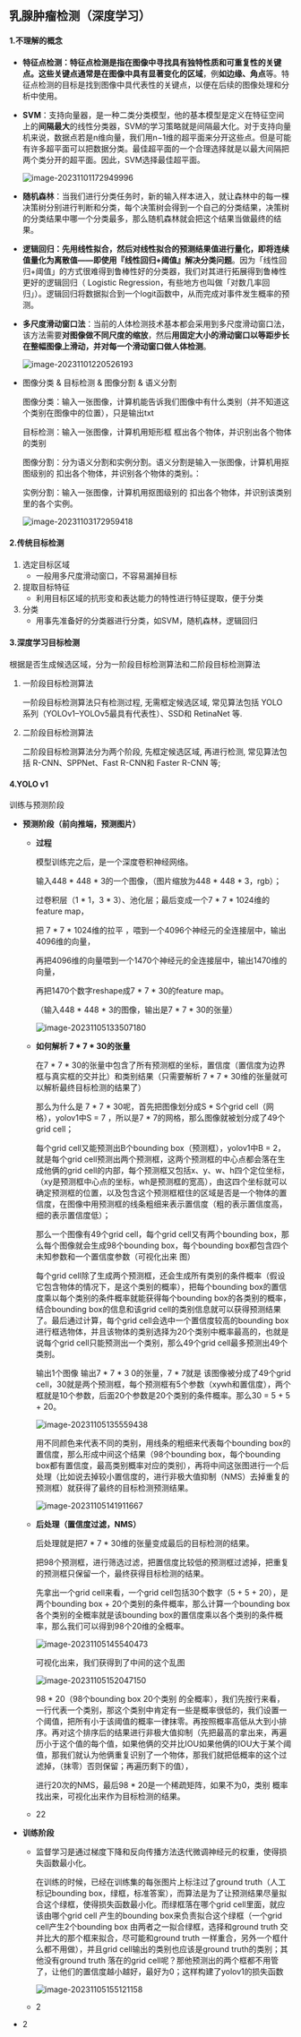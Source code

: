 ## 乳腺肿瘤检测（深度学习）



#### 1.不理解的概念

- **特征点检测：**特征点检测是指在图像中寻找具有独特性质和可重复性的关键点。这些关键点通常是在图像中**具有显著变化的区域**，例**如边缘、角点**等。特征点检测的目标是找到图像中具代表性的关键点，以便在后续的图像处理和分析中使用。

- **SVM**：支持向量器，是一种二类分类模型，他的基本模型是定义在特征空间上的**间隔最大**的线性分类器，SVM的学习策略就是间隔最大化。对于支持向量机来说，数据点若是n维向量，我们用n−1维的超平面来分开这些点。但是可能有许多超平面可以把数据分类。最佳超平面的一个合理选择就是以最大间隔把两个类分开的超平面。因此，SVM选择最佳超平面。

  ![image-20231101172949996](/Users/lifangyuan/Desktop/learn/pic/image-20231101172949996.png)

- **随机森林**：当我们进行分类任务时，新的输入样本进入，就让森林中的每一棵决策树分别进行判断和分类，每个决策树会得到一个自己的分类结果，决策树的分类结果中哪一个分类最多，那么随机森林就会把这个结果当做最终的结果。

- **逻辑回归：**先用线性拟合，然后对线性拟合的预测结果值进行量化，即将连续值量化为离散值——即**使用『线性回归+阈值』解决分类问题**。因为「线性回归+阈值」的方式很难得到鲁棒性好的分类器，我们对其进行拓展得到鲁棒性更好的逻辑回归（ Logistic Regression，有些地方也叫做「对数几率回归」）。逻辑回归将数据拟合到一个logit函数中，从而完成对事件发生概率的预测。

- **多尺度滑动窗口法**：当前的人体检测技术基本都会采用到多尺度滑动窗口法，该方法需要**对图像做不同尺度的缩放**，然后**用固定大小的滑动窗口以等距步长在整幅图像上滑动，并对每一个滑动窗口做人体检测**。

  

  ![image-20231101220526193](/Users/lifangyuan/Desktop/learn/pic/image-20231101220526193.png)

- 图像分类 & 目标检测 & 图像分割 & 语义分割

  图像分类：输入一张图像，计算机能告诉我们图像中有什么类别（并不知道这个类别在图像中的位置），只是输出txt

  目标检测：输入一张图像，计算机用矩形框 框出各个物体，并识别出各个物体的类别

  图像分割：分为语义分割和实例分割。语义分割是输入一张图像，计算机用抠图级别的 扣出各个物体，并识别各个物体的类别。：

  实例分割：输入一张图像，计算机用抠图级别的 扣出各个物体，并识别该类别里的各个实例。

  ![image-20231103172959418](/Users/lifangyuan/Desktop/learn/pic/image-20231103172959418.png)



#### 2.传统目标检测

1. 选定目标区域
   - 一般用多尺度滑动窗口，不容易漏掉目标
2. 提取目标特征
   - 利用目标区域的抗形变和表达能力的特性进行特征提取，便于分类
3. 分类
   - 用事先准备好的分类器进行分类，如SVM，随机森林，逻辑回归



#### 3.深度学习目标检测

根据是否生成候选区域，分为一阶段目标检测算法和二阶段目标检测算法

1. 一阶段目标检测算法

   一阶段目标检测算法只有检测过程, 无需框定候选区域, 常见算法包括 YOLO 系列（YOLOv1–YOLOv5最具有代表性）、SSD和 RetinaNet 等.

2. 二阶段目标检测算法

   二阶段目标检测算法分为两个阶段, 先框定候选区域, 再进行检测, 常见算法包括 R-CNN、SPPNet、Fast R-CNN和 Faster R-CNN 等; 



#### 4.YOLO v1

训练与预测阶段

- **预测阶段（前向推端，预测图片）**

  - **过程**

    模型训练完之后，是一个深度卷积神经网络。

    

    输入448 * 448 * 3的一个图像，（图片缩放为448 * 448 * 3，rgb）；

    过卷积层（1 * 1，3 * 3）、池化层；最后变成一个7 * 7 * 1024维的feature map，

    把 7 * 7 * 1024维的拉平 ，喂到一个4096个神经元的全连接层中，输出4096维的向量，

    再把4096维的向量喂到一个1470个神经元的全连接层中，输出1470维的向量，

    再把1470个数字reshape成7 * 7 * 30的feature map。

    （输入448 * 448 * 3的图像，输出是7 * 7 * 30的张量）

    ![image-20231105133507180](/Users/lifangyuan/Desktop/learn/pic/image-20231105133507180.png)

    

  - **如何解析 7 * 7 * 30的张量**

    在7 * 7 * 30的张量中包含了所有预测框的坐标，置信度（置信度为边界框与真实框的交并比）和类别结果（只需要解析 7 * 7 * 30维的张量就可以解析最终目标检测的结果了）

    

    那么为什么是 7 * 7 * 30呢，首先把图像划分成S * S个grid cell（网格），yolov1中S = 7 ，所以是7 * 7的网格，那么图像就被划分成了49个grid cell；

    

    每个grid cell又能预测出B个bounding box（预测框），yolov1中B = 2，就是每个grid cell预测出两个预测框，这两个预测框的中心点都会落在生成他俩的grid cell的内部，每个预测框又包括x、y、w、h四个定位坐标，（xy是预测框中心点的坐标，wh是预测框的宽高），由这四个坐标就可以确定预测框的位置，以及包含这个预测框框住的区域是否是一个物体的置信度，在图像中用预测框的线条粗细来表示置信度（粗的表示置信度高，细的表示置信度低）；

    

    那么一个图像有49个grid cell，每个grid cell又有两个bounding box，那么每个图像就会生成98个bounding box，每个bounding box都包含四个未知参数和一个置信度参数（可视化出来 图）

    

    每个grid cell除了生成两个预测框，还会生成所有类别的条件概率（假设它包含物体的情况下，是这个类别的概率），把每个bounding box的置信度乘以每个类别的条件概率就能获得每个bounding box的各类别的概率，结合bounding box的信息和该grid cell的类别信息就可以获得预测结果了。最后通过计算，每个grid cell会选中一个置信度较高的bounding box进行框选物体，并且该物体的类别选择为20个类别中概率最高的，也就是说每个grid cell只能预测出一个类别，那么49个grid cell最多预测出49个类别。

    

    输出1个图像 输出7 * 7 * 3 0的张量，7 * 7就是 该图像被分成了49个grid cell，30就是两个预测框，每个预测框有5个参数（xywh和置信度），两个框就是10个参数，后面20个参数是20个类别的条件概率。那么30 = 5 + 5 + 20。

    

    ![image-20231105135559438](/Users/lifangyuan/Desktop/learn/pic/image-20231105135559438.png)

    

    用不同颜色来代表不同的类别，用线条的粗细来代表每个bounding box的置信度，那么形成中间这个结果（98个bounding box，每个bounding box都有置信度，最高类别概率对应的类别），再将中间这张图进行一个后处理（比如说去掉较小置信度的，进行非极大值抑制（NMS）去掉重复的预测框）就获得了最终的目标检测预测结果。

    ![image-20231105141911667](/Users/lifangyuan/Desktop/learn/pic/image-20231105141911667.png)

    

  - **后处理（置信度过滤，NMS）**

    后处理就是把7 * 7 * 30维的张量变成最后的目标检测的结果。

    把98个预测框，进行筛选过滤，把置信度比较低的预测框过滤掉，把重复的预测框只保留一个，最终获得目标检测的结果。

    先拿出一个grid cell来看，一个grid cell包括30个数字（5 + 5 + 20），是两个bounding box + 20个类别的条件概率，那么计算一个bounding box各个类别的全概率就是该bounding box的置信度乘以各个类别的条件概率，那么我们可以得到98个20维的全概率。

    ![image-20231105145540473](/Users/lifangyuan/Desktop/learn/pic/image-20231105145540473.png)

    

     可视化出来，我们获得到了中间的这个乱图

    ![image-20231105152047150](/Users/lifangyuan/Desktop/learn/pic/image-20231105152047150.png)

    98 * 20（98个bounding box 20个类别 的全概率），我们先按行来看，一行代表一个类别，那这个类别中肯定有一些是概率很低的，我们设置一个阈值，把所有小于该阈值的概率一律抹零。再按照概率高低从大到小排序。再对这个排序后的结果进行非极大值抑制（先把最高的拿出来，再遍历小于这个值的每个值，如果他俩的交并比IOU如果他俩的IOU大于某个阈值，那我们就认为他俩重复识别了一个物体，那我们就把低概率的这个过滤掉，（抹零）否则保留；再遍历剩下的值），

    进行20次的NMS，最后98 * 20是一个稀疏矩阵，如果不为0，类别 概率 找出来，可视化出来作为目标检测的结果。 

  - 22

    

- **训练阶段**

  - 监督学习是通过梯度下降和反向传播方法迭代微调神经元的权重，使得损失函数最小化。

    在训练的时候，已经在训练集的每张图片上标注过了ground truth（人工标记bounding box，绿框，标准答案），而算法是为了让预测结果尽量拟合这个绿框，使得损失函数最小化。而绿框落在哪个grid cell里面，就应该由哪个grid cell 产生的bounding box来负责拟合这个绿框（一个grid cell产生2个bounding box 由两者之一拟合绿框，选择和ground truth 交并比大的那个框来拟合，尽可能和ground truth 一样重合，另外一个框什么都不用做），并且grid cell输出的类别也应该是ground truth的类别；其他没有ground truth 落在的grid cell呢？那他预测出的两个框都不用管了，让他们的置信度越小越好，最好为0；这样构建了yolov1的损失函数

    ![image-20231105155121158](/Users/lifangyuan/Desktop/learn/pic/image-20231105155121158.png)

  - 2

- 2

